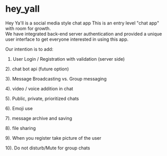 # hey_yall
Hey Ya'll is a social media style chat app
This is an entry level "chat app" with room for growth.  
We have integrated back-end server authentication and provided a unique user interface
to get everyone interested in using this app.

Our intention is to add:
1) User Login / Registration with validation (server side)

2). chat bot api (future option)

3). Message Broadcasting vs. Group messaging

4). video / voice addition in chat

5). Public, private, prioritized chats

6). Emoji use

7). message archive and saving

8). file sharing

9). When you register take picture of the user

10). Do not disturb/Mute for group chats
